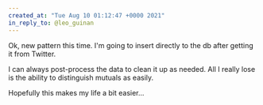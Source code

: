 ```yaml
---
created_at: "Tue Aug 10 01:12:47 +0000 2021"
in_reply_to: @leo_guinan
---
```


Ok, new pattern this time. I'm going to insert directly to the db after getting it from Twitter.

I can always post-process the data to clean it up as needed. All I really lose is the ability to distinguish mutuals as easily.

Hopefully this makes my life a bit easier...